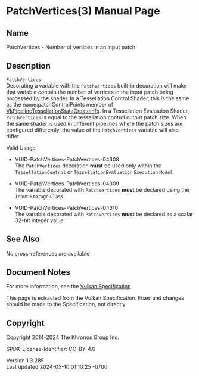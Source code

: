 # PatchVertices(3) Manual Page

## Name

PatchVertices - Number of vertices in an input patch



## <a href="#_description" class="anchor"></a>Description

`PatchVertices`  
Decorating a variable with the `PatchVertices` built-in decoration will
make that variable contain the number of vertices in the input patch
being processed by the shader. In a Tessellation Control Shader, this is
the same as the name:patchControlPoints member of
[VkPipelineTessellationStateCreateInfo](https://registry.khronos.org/vulkan/specs/1.3-extensions/man/html/VkPipelineTessellationStateCreateInfo.html).
In a Tessellation Evaluation Shader, `PatchVertices` is equal to the
tessellation control output patch size. When the same shader is used in
different pipelines where the patch sizes are configured differently,
the value of the `PatchVertices` variable will also differ.

Valid Usage

- <a href="#VUID-PatchVertices-PatchVertices-04308"
  id="VUID-PatchVertices-PatchVertices-04308"></a>
  VUID-PatchVertices-PatchVertices-04308  
  The `PatchVertices` decoration **must** be used only within the
  `TessellationControl` or `TessellationEvaluation` `Execution` `Model`

- <a href="#VUID-PatchVertices-PatchVertices-04309"
  id="VUID-PatchVertices-PatchVertices-04309"></a>
  VUID-PatchVertices-PatchVertices-04309  
  The variable decorated with `PatchVertices` **must** be declared using
  the `Input` `Storage` `Class`

- <a href="#VUID-PatchVertices-PatchVertices-04310"
  id="VUID-PatchVertices-PatchVertices-04310"></a>
  VUID-PatchVertices-PatchVertices-04310  
  The variable decorated with `PatchVertices` **must** be declared as a
  scalar 32-bit integer value

## <a href="#_see_also" class="anchor"></a>See Also

No cross-references are available

## <a href="#_document_notes" class="anchor"></a>Document Notes

For more information, see the <a
href="https://registry.khronos.org/vulkan/specs/1.3-extensions/html/vkspec.html#PatchVertices"
target="_blank" rel="noopener">Vulkan Specification</a>

This page is extracted from the Vulkan Specification. Fixes and changes
should be made to the Specification, not directly.

## <a href="#_copyright" class="anchor"></a>Copyright

Copyright 2014-2024 The Khronos Group Inc.

SPDX-License-Identifier: CC-BY-4.0

Version 1.3.285  
Last updated 2024-05-10 01:10:25 -0700
